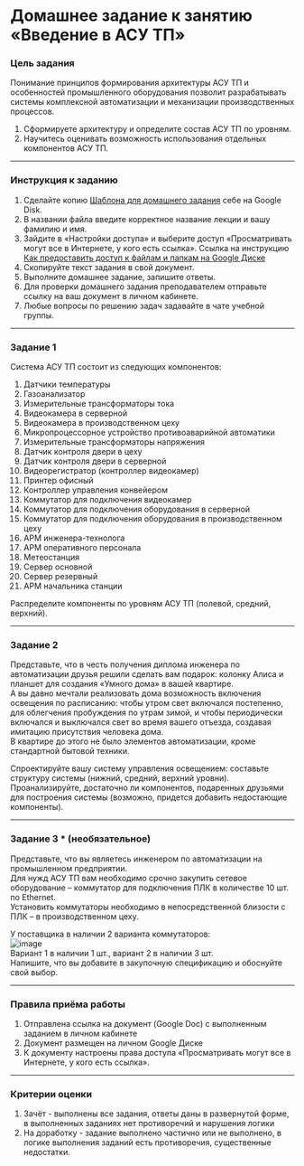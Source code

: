 # Домашнее задание к занятию «Введение в АСУ ТП»

### Цель задания

Понимание принципов формирования архитектуры АСУ ТП и особенностей промышленного оборудования позволит разрабатывать системы комплексной автоматизации и механизации производственных процессов.

1. Сформируете архитектуру и определите состав АСУ ТП по уровням.
2. Научитесь оценивать возможность использования отдельных компонентов АСУ ТП.

------

### Инструкция к заданию

1. Сделайте копию [Шаблона для домашнего задания](https://docs.google.com/document/d/1txbhXgsBwJVe3I8afaQH2kj1_NDbsZAGiWXpc6c5Hqc/edit?usp=sharing) себе на Google Disk.
2. В названии файла введите корректное название лекции и вашу фамилию и имя.
3. Зайдите в «Настройки доступа» и выберите доступ «Просматривать могут все в Интернете, у кого есть ссылка». Ссылка на инструкцию [Как предоставить доступ к файлам и папкам на Google Диске](https://support.google.com/docs/answer/2494822?hl=ru&co=GENIE.Platform%3DDesktop)
4. Скопируйте текст задания в свой документ.
5. Выполните домашнее задание, запишите ответы.
6. Для проверки домашнего задания преподавателем отправьте ссылку на ваш документ в личном кабинете.
7. Любые вопросы по решению задач задавайте в чате учебной группы.

------

### Задание 1

Система АСУ ТП состоит из следующих компонентов:
1.	Датчики температуры
2.	Газоанализатор
3.	Измерительные трансформаторы тока
4.	Видеокамера в серверной
5.	Видеокамера в производственном цеху
6.	Микропроцессорное устройство противоаварийной автоматики
7.	Измерительные трансформаторы напряжения
8.	Датчик контроля двери в цеху
9.	Датчик контроля двери в серверной
10.	Видеорегистратор (контроллер видеокамер)
11.	Принтер офисный
12.	Контроллер управления конвейером 
13.	Коммутатор для подключения видеокамер
14.	Коммутатор для подключения оборудования в серверной
15.	Коммутатор для подключения оборудования в производственном цеху
16.	АРМ инженера-технолога
17.	АРМ оперативного персонала
18.	Метеостанция
19.	Сервер основной
20.	Сервер резервный
21.	АРМ начальника станции

Распределите компоненты по уровням АСУ ТП (полевой, средний, верхний).

------
### Задание 2
Представьте, что в честь получения диплома инженера по автоматизации друзья решили сделать вам подарок: колонку Алиса и планшет для создания «Умного дома» в вашей квартире.  
А вы давно мечтали реализовать дома возможность включения освещения по расписанию: чтобы утром свет включался постепенно, для облегчения пробуждения по утрам зимой, и чтобы периодически включался и выключался свет во время вашего отъезда, создавая имитацию присутствия человека дома.  
В квартире до этого не было элементов автоматизации, кроме стандартной бытовой техники. 

Спроектируйте вашу систему управления освещением: составьте структуру системы (нижний, средний, верхний уровни).  
Проанализируйте, достаточно ли компонентов, подаренных друзьями для построения системы (возможно, придется добавить недостающие компоненты).  

------

### Задание 3 * (необязательное)

Представьте, что вы являетесь инженером по автоматизации на промышленном предприятии.  
Для нужд АСУ ТП вам необходимо срочно закупить сетевое оборудование – коммутатор для подключения ПЛК в количестве 10 шт. по Ethernet.  
Установить коммутаторы необходимо в непосредственной близости с ПЛК – в производственном цеху.  

У поставщика в наличии 2 варианта коммутаторов:  
![image](https://user-images.githubusercontent.com/96433973/150775647-7aa079c6-dee8-43fc-88ec-eabc731b0bdd.png)  
Вариант 1 в наличии 1 шт., вариант 2 в наличии 3 шт.  
Напишите, что вы добавите в закупочную спецификацию и обоснуйте свой выбор. 

------

### Правила приёма работы

1. Отправлена ссылка на документ (Google Doc) с выполненным заданием в личном кабинете
2. Документ размещен на личном Google Диске
3. К документу настроены права доступа «Просматривать могут все в Интернете, у кого есть ссылка».

------

### Критерии оценки

1. Зачёт - выполнены все задания, ответы даны в развернутой форме, в выполненных заданиях нет противоречий и нарушения логики
2. На доработку - задание выполнено частично или не выполнено, в логике выполнения заданий есть противоречия, существенные недостатки.
